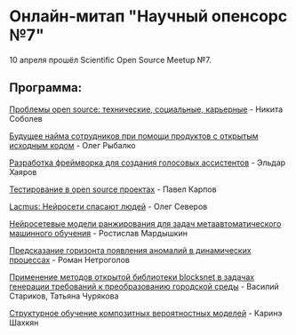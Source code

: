 # Онлайн-митап "Научный опенсорс №7"

10 апреля прошёл Scientific Open Source Meetup №7.

## Программа:

[Проблемы open source: технические, социальные, карьерные](OS_Sobolev_Problems.pdf) - Никита Соболев

[Будущее найма сотрудников при помощи продуктов с открытым исходным кодом](OS_Rybalko_HR_Future.pdf) - Олег Рыбалко

[Разработка фреймворка для создания голосовых ассистентов](OS_Hayarov_Voice_Assistants.pdf) - Эльдар Хаяров

[Тестирование в open source проектах](OS_Karpov_Testing.pdf) - Павел Карпов

[Lacmus: Нейросети спасают людей](OS_Severov_Lacmus.pdf) - Олег Северов

[Нейросетевые модели ранжирования для задач метаавтоматического машинного обучения](OS_Mardyshkin_MetaAutoML.pdf) - Ростислав Мардышкин

[Предсказание горизонта появления аномалий в динамических процессах](OS_Netrogolov_Anomalies.pdf) - Роман Нетроголов

[Применение методов открытой библиотеки blocksnet в задачах генерации требований к преобразованию городской среды](OS_Starikov_Blocksnet.pdf) - Василий Стариков, Татьяна Чурякова

[Структурное обучение композитных вероятностных моделей](OS_Shahkyan_Structural_Learning.pdf) - Каринэ Шахкян
